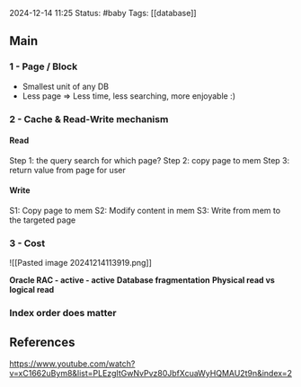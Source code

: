 2024-12-14 11:25
Status: #baby
Tags: [[database]]
## Main

### 1 - Page / Block
- Smallest unit of any DB
- Less page => Less time, less searching, more enjoyable :)
### 2 - Cache & Read-Write mechanism
#### Read
Step 1: the query search for which page? 
Step 2: copy page to mem 
Step 3: return value from page for user
#### Write 
S1: Copy page to mem
S2: Modify content in mem
S3: Write from mem to the targeted page

### 3 - Cost 

![[Pasted image 20241214113919.png]]

**Oracle RAC - active - active**
**Database fragmentation**
**Physical read vs logical read**

### Index order does matter
## References
https://www.youtube.com/watch?v=xC1662uBym8&list=PLEzgItGwNvPvz80JbfXcuaWyHQMAU2t9n&index=2